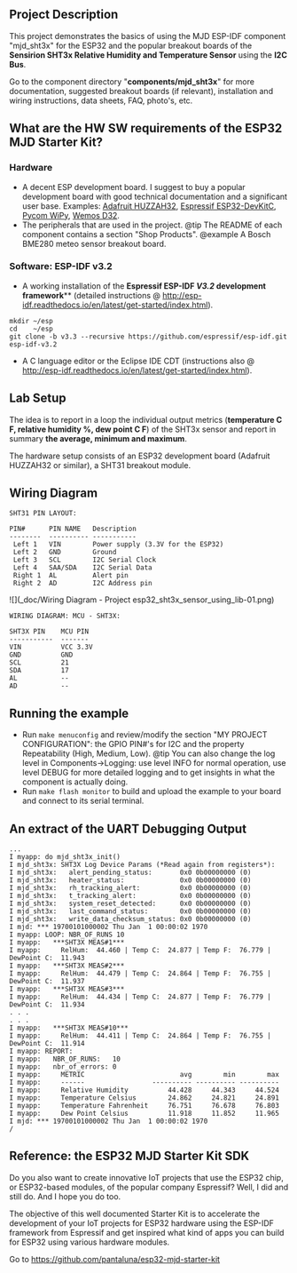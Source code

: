 ## Project Description
This project demonstrates the basics of using the MJD ESP-IDF component "mjd_sht3x" for the ESP32 and the popular breakout boards of the **Sensirion SHT3x Relative Humidity and Temperature Sensor** using the **I2C Bus**.

Go to the component directory "**components/mjd_sht3x**" for more documentation, suggested breakout boards (if relevant), installation and wiring instructions, data sheets, FAQ, photo's, etc.



## What are the HW SW requirements of the ESP32 MJD Starter Kit?

### Hardware

- A decent ESP development board. I suggest to buy a popular development board with good technical documentation and a significant user base. Examples: [Adafruit HUZZAH32](https://www.adafruit.com/product/3405),  [Espressif ESP32-DevKitC](http://espressif.com/en/products/hardware/esp32-devkitc/overview), [Pycom WiPy](https://pycom.io/hardware/), [Wemos D32](https://wiki.wemos.cc/products:d32:d32).
- The peripherals that are used in the project.
  @tip The README of each component contains a section "Shop Products".
  @example A Bosch BME280 meteo sensor breakout board.

### Software: ESP-IDF v3.2

- A working installation of the **Espressif ESP-IDF *V3.2* development framework**** (detailed instructions @ http://esp-idf.readthedocs.io/en/latest/get-started/index.html).

```
mkdir ~/esp
cd    ~/esp
git clone -b v3.3 --recursive https://github.com/espressif/esp-idf.git esp-idf-v3.2
```

- A C language editor or the Eclipse IDE CDT (instructions also @ http://esp-idf.readthedocs.io/en/latest/get-started/index.html).



## Lab Setup

The idea is to report in a loop the individual output metrics (**temperature C F, relative humidity %, dew point C F**) of the SHT3x sensor and report in summary **the average, minimum and maximum**.

The hardware setup consists of an ESP32 development board (Adafruit HUZZAH32 or similar), a SHT31 breakout module.



## Wiring Diagram
```
SHT31 PIN LAYOUT:

PIN#      PIN NAME	 Description
--------  ---------- -----------
 Left 1   VIN        Power supply (3.3V for the ESP32)
 Left 2   GND        Ground
 Left 3   SCL        I2C Serial Clock
 Left 4   SAA/SDA    I2C Serial Data
 Right 1  AL         Alert pin
 Right 2  AD         I2C Address pin
```

![](_doc/Wiring Diagram - Project esp32_sht3x_sensor_using_lib-01.png)

```
WIRING DIAGRAM: MCU - SHT3X:

SHT3X PIN    MCU PIN
-----------  -------
VIN          VCC 3.3V
GND          GND
SCL          21
SDA          17
AL           --
AD           --
```



## Running the example

- Run `make menuconfig` and review/modify the section "MY PROJECT CONFIGURATION": the GPIO PIN#'s for I2C and the property Repeatability (High, Medium, Low).
  @tip You can also change the log level in Components->Logging: use level INFO for normal operation, use level DEBUG for more detailed logging and to get insights in what the component is actually doing.
- Run `make flash monitor` to build and upload the example to your board and connect to its serial terminal.



## An extract of the UART Debugging Output

```
...
I myapp: do mjd_sht3x_init()
I mjd_sht3x: SHT3X Log Device Params (*Read again from registers*):
I mjd_sht3x:   alert_pending_status:       0x0 0b00000000 (0)
I mjd_sht3x:   heater_status:              0x0 0b00000000 (0)
I mjd_sht3x:   rh_tracking_alert:          0x0 0b00000000 (0)
I mjd_sht3x:   t_tracking_alert:           0x0 0b00000000 (0)
I mjd_sht3x:   system_reset_detected:      0x0 0b00000000 (0)
I mjd_sht3x:   last_command_status:        0x0 0b00000000 (0)
I mjd_sht3x:   write_data_checksum_status: 0x0 0b00000000 (0)
I mjd: *** 19700101000002 Thu Jan  1 00:00:02 1970
I myapp: LOOP: NBR_OF_RUNS 10
I myapp:   ***SHT3X MEAS#1***
I myapp:     RelHum:  44.460 | Temp C:  24.877 | Temp F:  76.779 | DewPoint C:  11.943
I myapp:   ***SHT3X MEAS#2***
I myapp:     RelHum:  44.479 | Temp C:  24.864 | Temp F:  76.755 | DewPoint C:  11.937
I myapp:   ***SHT3X MEAS#3***
I myapp:     RelHum:  44.434 | Temp C:  24.877 | Temp F:  76.779 | DewPoint C:  11.934
. . .
. . .
I myapp:   ***SHT3X MEAS#10***
I myapp:     RelHum:  44.411 | Temp C:  24.864 | Temp F:  76.755 | DewPoint C:  11.914
I myapp: REPORT:
I myapp:   NBR_OF_RUNS:   10
I myapp:   nbr_of_errors: 0
I myapp:     METRIC                        avg        min        max
I myapp:     ------                 ---------- ---------- ----------
I myapp:     Relative Humidity          44.428     44.343     44.524
I myapp:     Temperature Celsius        24.862     24.821     24.891
I myapp:     Temperature Fahrenheit     76.751     76.678     76.803
I myapp:     Dew Point Celsius          11.918     11.852     11.965
I mjd: *** 19700101000002 Thu Jan  1 00:00:02 1970
/
```



## Reference: the ESP32 MJD Starter Kit SDK

Do you also want to create innovative IoT projects that use the ESP32 chip, or ESP32-based modules, of the popular company Espressif? Well, I did and still do. And I hope you do too.

The objective of this well documented Starter Kit is to accelerate the development of your IoT projects for ESP32 hardware using the ESP-IDF framework from Espressif and get inspired what kind of apps you can build for ESP32 using various hardware modules.

Go to https://github.com/pantaluna/esp32-mjd-starter-kit



